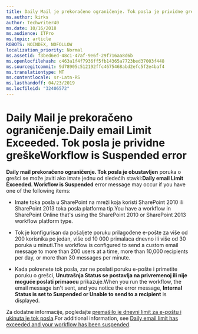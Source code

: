 ```yaml
---
title: Daily Mail je prekoračeno ograničenje. Tok posla je prividne greške
ms.author: kirks
author: Techwriter40
ms.date: 10/16/2018
ms.audience: ITPro
ms.topic: article
ROBOTS: NOINDEX, NOFOLLOW
localization_priority: Normal
ms.assetid: f3bed6ed-48c1-47af-9e6f-29f716aa8d6b
ms.openlocfilehash: c463a1f4f7936ff5fb14365a7723bed37003f448
ms.sourcegitcommit: 9d78905c512192ffc4675468abd2efc5f2e4baf4
ms.translationtype: MT
ms.contentlocale: sr-Latn-RS
ms.lasthandoff: 04/23/2019
ms.locfileid: "32406572"
---
```

# <a name="daily-email-limit-exceeded-workflow-is-suspended-error"></a><span data-ttu-id="9f022-103">Daily Mail je prekoračeno ograničenje.</span><span class="sxs-lookup"><span data-stu-id="9f022-103">Daily email Limit Exceeded.</span></span> <span data-ttu-id="9f022-104">Tok posla je prividne greške</span><span class="sxs-lookup"><span data-stu-id="9f022-104">Workflow is Suspended error</span></span>

 <span data-ttu-id="9f022-105">**Daily mail prekoračeno ograničenje. Tok posla je obustavljen** poruka o grešci se može javiti ako imate jednu od sledećih stavki:</span><span class="sxs-lookup"><span data-stu-id="9f022-105">**Daily email Limit Exceeded. Workflow is Suspended** error message may occur if you have one of the following items:</span></span> 
  
- <span data-ttu-id="9f022-106">Imate toka posla u SharePoint na mreži koja koristi SharePoint 2010 ili SharePoint 2013 toka posla platforma tip.</span><span class="sxs-lookup"><span data-stu-id="9f022-106">You have a workflow in SharePoint Online that's using the SharePoint 2010 or SharePoint 2013 workflow platform type.</span></span>
    
- <span data-ttu-id="9f022-107">Tok je konfigurisan da pošaljete poruku prilagođene e-pošte za više od 200 korisnika po jedan, više od 10 000 primalaca dnevno ili više od 30 poruka u minuti.</span><span class="sxs-lookup"><span data-stu-id="9f022-107">The workflow is configured to send a custom email message to more than 200 users at a time, more than 10,000 recipients per day, or more than 30 messages per minute.</span></span>
    
- <span data-ttu-id="9f022-108">Kada pokrenete tok posla, zar ne poslati poruku e-pošte i primetite poruku o grešci, **Unutrašnja Status se postavlja na privremenoj ili nije moguće poslati primaocu** prikazuje.</span><span class="sxs-lookup"><span data-stu-id="9f022-108">When you run the workflow, the email message isn't sent, and you notice the error message, **Internal Status is set to Suspended or Unable to send to a recipient** is displayed.</span></span> 
    
<span data-ttu-id="9f022-109">Za dodatne informacije, pogledajte [premašilo je dnevni limit za e-poštu i ukinuta je tok posla](https://go.microsoft.com/fwlink/?Linkid=2031137).</span><span class="sxs-lookup"><span data-stu-id="9f022-109">For additional information, see [Daily email limit has exceeded and your workflow has been suspended](https://go.microsoft.com/fwlink/?Linkid=2031137).</span></span>
  
